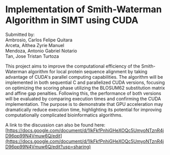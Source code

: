 # Implementation of Smith-Waterman Algorithm in SIMT using CUDA
Submitted by:  
Ambrosio, Carlos Felipe Quitara  
Arceta, Althea Zyrie Manuel  
Mendoza, Antonio Gabriel Notario  
Tan, Jose Tristan Turtoza  

This project aims to improve the computational efficiency of the Smith-Waterman algorithm for local protein sequence alignment by taking advantage of CUDA's parallel computing capabilities. The algorithm will be implemented in both sequential C and parallelized CUDA versions, focusing on optimizing the scoring phase utilizing the BLOSUM62 substitution matrix and affine gap penalties. Following this, the performance of both versions will be evaluated by comparing execution times and confirming the CUDA implementation. The purpose is to demonstrate that GPU acceleration may dramatically reduce execution time, highlighting its potential for improving computationally complicated bioinformatics algorithms.


A link to the discussion can also be found here: [https://docs.google.com/document/d/1IkFkfPnhiGHeXOQc5UmyoNTznR4jD96pp99N4Vmuw6Q/edit](https://docs.google.com/document/d/1IkFkfPnhiGHeXOQc5UmyoNTznR4jD96pp99N4Vmuw6Q/edit?usp=sharing)
